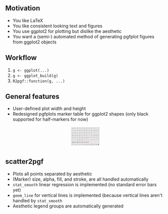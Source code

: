 ## Motivation

* You like LaTeX
* You like consistent looking text and figures
* You use ggplot2 for plotting but dislike the aesthetic
* You want a (semi-) automated method of generating pgfplot figures from ggplot2 objects

## Workflow

1. `g <- ggplot(...)`
1. `g <- ggplot_build(g)`
1. `R2pgf::function(g, ...)`

## General features
* User-defined plot width and height
* Redesigned pgfplots marker table for ggplot2 shapes (only black supported for half-markers for now)

<p align=middle>
  <img src="/README/ggplot2-shapes.png" width="100" />
</p>


## scatter2pgf

* Plots all points separated by aesthetic
* (Marker) size, alpha, fill, and stroke, are all handled automatically
* `stat_smooth` linear regression is implemented (no standard error bars yet)
* `geom_line` for vertical lines is implemented (because vertical lines aren't handled by `stat_smooth`
* Aesthetic legend groups are automatically generated



